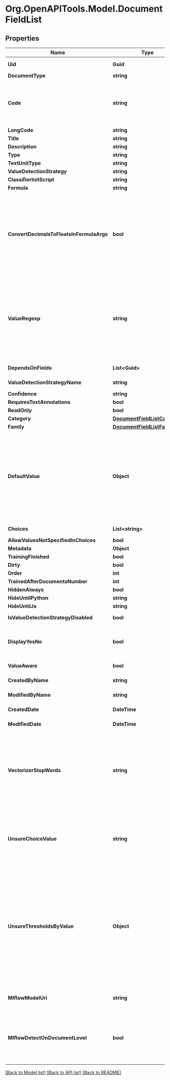 
# Org.OpenAPITools.Model.DocumentFieldList

## Properties

Name | Type | Description | Notes
------------ | ------------- | ------------- | -------------
**Uid** | **Guid** |  | [optional] [readonly] 
**DocumentType** | **string** |  | 
**Code** | **string** | Field codes must be lowercase, should start with  a Latin letter, and contain only Latin letters, digits, underscores. Field codes must be unique to every Document Type. | 
**LongCode** | **string** |  | [optional] 
**Title** | **string** |  | 
**Description** | **string** |  | [optional] 
**Type** | **string** |  | [optional] 
**TextUnitType** | **string** |  | [optional] 
**ValueDetectionStrategy** | **string** |  | [optional] 
**ClassifierInitScript** | **string** |  | [optional] 
**Formula** | **string** |  | [optional] 
**ConvertDecimalsToFloatsInFormulaArgs** | **bool** | Floating point field values      are represented in Python Decimal type to avoid rounding problems in machine numbers representations.      Use this checkbox for converting them to Python float type before calculating the formula.      Float: 0.1 + 0.2 &#x3D; 0.30000000000000004. Decimal: 0.1 + 0.2 &#x3D; 0.3. | [optional] 
**ValueRegexp** | **string** | This regular expression is run on the sentence      found by a Field Detector and extracts a specific string value from a Text Unit. If the regular expression returns multiple matching groups, then the first matching group will be used by the Field. This is only applicable to String Fields. | [optional] 
**DependsOnFields** | **List&lt;Guid&gt;** |  | [optional] [readonly] 
**ValueDetectionStrategyName** | **string** |  | [optional] [readonly] 
**Confidence** | **string** |  | [optional] 
**RequiresTextAnnotations** | **bool** |  | [optional] 
**ReadOnly** | **bool** |  | [optional] 
**Category** | [**DocumentFieldListCategory**](DocumentFieldListCategory.md) |  | [optional] 
**Family** | [**DocumentFieldListFamily**](DocumentFieldListFamily.md) |  | [optional] 
**DefaultValue** | **Object** | If populated, the Default Value will be displayed for this Field if no other value is found by the chosen Value Detection Strategy. Leave this form blank to have the Field Value remain empty by default. Please wrap entries with quotes, example: “landlord”. This is only applicable to Choice and Multi Choice Fields. | [optional] 
**Choices** | **List&lt;string&gt;** |  | [optional] [readonly] 
**AllowValuesNotSpecifiedInChoices** | **bool** |  | [optional] 
**Metadata** | **Object** |  | [optional] 
**TrainingFinished** | **bool** |  | [optional] 
**Dirty** | **bool** |  | [optional] 
**Order** | **int** |  | [optional] 
**TrainedAfterDocumentsNumber** | **int** |  | [optional] 
**HiddenAlways** | **bool** |  | [optional] 
**HideUntilPython** | **string** |  | [optional] 
**HideUntilJs** | **string** |  | [optional] 
**IsValueDetectionStrategyDisabled** | **bool** |  | [optional] [readonly] 
**DisplayYesNo** | **bool** | Checking this box will      display “Yes” if Related Info text is found, and display “No” if no text is found. | [optional] 
**ValueAware** | **bool** |  | [optional] [readonly] 
**CreatedByName** | **string** |  | [optional] [readonly] 
**ModifiedByName** | **string** |  | [optional] [readonly] 
**CreatedDate** | **DateTime** |  | [optional] [readonly] 
**ModifiedDate** | **DateTime** |  | [optional] [readonly] 
**VectorizerStopWords** | **string** | Stop words for vectorizers      user in field-based ML field detection. These stop words are excluded from going into the feature vector part      build based on this field. In addition to these words the standard sklearn \&quot;english\&quot; word list is used.      Format: each word on new line | [optional] 
**UnsureChoiceValue** | **string** | Makes sense for machine learning      strategies with \&quot;Unsure\&quot; category. The strategy will return this value if probabilities of all other categories      appear lower than the specified threshold. | [optional] 
**UnsureThresholdsByValue** | **Object** | Makes sense for machine learning      strategies with \&quot;Unsure\&quot; category. The strategy will return concrete result (one of choice values) only if      the probability of the detected value is greater than this threshold. Otherwise the strategy returns None      or the choice value specified in \&quot;Unsure choice value\&quot; field. Format: { \&quot;value1\&quot;: 0.9, \&quot;value2\&quot;: 0.5, ...}.      Default: 0.9 | [optional] 
**MlflowModelUri** | **string** | MLFlow model URI      understandable by the MLFlow artifact downloading routines. | [optional] 
**MlflowDetectOnDocumentLevel** | **bool** | If true - whole      document text will be sent to the MLFlow model and the field value will be returned for the whole text with no     annotations. If false - each text unit will be sent separately. | [optional] 

[[Back to Model list]](../README.md#documentation-for-models)
[[Back to API list]](../README.md#documentation-for-api-endpoints)
[[Back to README]](../README.md)

